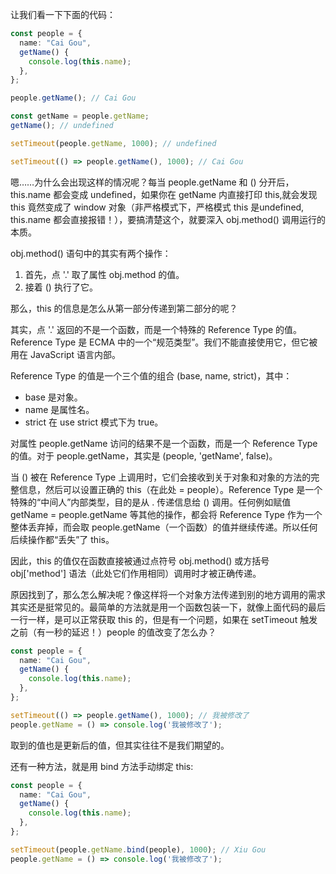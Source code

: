 <!-- category: "javaScript"
labels: "javaScript"
createdAt: 2023-01-06T11:16:22.832+00:00 -->
让我们看一下下面的代码：
```ts
const people = {
  name: "Cai Gou",
  getName() {
    console.log(this.name);
  },
};

people.getName(); // Cai Gou

const getName = people.getName;
getName(); // undefined

setTimeout(people.getName, 1000); // undefined

setTimeout(() => people.getName(), 1000); // Cai Gou
```
嗯……为什么会出现这样的情况呢？每当 people.getName 和 () 分开后，this.name 都会变成 undefined，如果你在 getName 内直接打印 this,就会发现 this 竟然变成了 window 对象（非严格模式下，严格模式 this 是undefined, this.name 都会直接报错！），要搞清楚这个，就要深入 obj.method() 调用运行的本质。

obj.method() 语句中的其实有两个操作：
1. 首先，点 '.' 取了属性 obj.method 的值。
2. 接着 () 执行了它。

那么，this 的信息是怎么从第一部分传递到第二部分的呢？

其实，点 '.' 返回的不是一个函数，而是一个特殊的 Reference Type 的值。Reference Type 是 ECMA 中的一个“规范类型”。我们不能直接使用它，但它被用在 JavaScript 语言内部。

Reference Type 的值是一个三个值的组合 (base, name, strict)，其中：
* base 是对象。
* name 是属性名。
* strict 在 use strict 模式下为 true。
  
对属性 people.getName 访问的结果不是一个函数，而是一个 Reference Type 的值。对于 people.getName，其实是 (people, 'getName', false)。

当 () 被在 Reference Type 上调用时，它们会接收到关于对象和对象的方法的完整信息，然后可以设置正确的 this（在此处 = people）。Reference Type 是一个特殊的“中间人”内部类型，目的是从 . 传递信息给 () 调用。任何例如赋值 getName = people.getName 等其他的操作，都会将 Reference Type 作为一个整体丢弃掉，而会取 people.getName（一个函数）的值并继续传递。所以任何后续操作都“丢失”了 this。

因此，this 的值仅在函数直接被通过点符号 obj.method() 或方括号 obj['method'] 语法（此处它们作用相同）调用时才被正确传递。

原因找到了，那么怎么解决呢？像这样将一个对象方法传递到别的地方调用的需求其实还是挺常见的。最简单的方法就是用一个函数包装一下，就像上面代码的最后一行一样，是可以正常获取 this 的，但是有一个问题，如果在 setTimeout 触发之前（有一秒的延迟！）people 的值改变了怎么办？
```ts
const people = {
  name: "Cai Gou",
  getName() {
    console.log(this.name);
  },
};

setTimeout(() => people.getName(), 1000); // 我被修改了
people.getName = () => console.log('我被修改了');
```
取到的值也是更新后的值，但其实往往不是我们期望的。

还有一种方法，就是用 bind 方法手动绑定 this:
```ts
const people = {
  name: "Cai Gou",
  getName() {
    console.log(this.name);
  },
};

setTimeout(people.getName.bind(people), 1000); // Xiu Gou
people.getName = () => console.log('我被修改了');
```